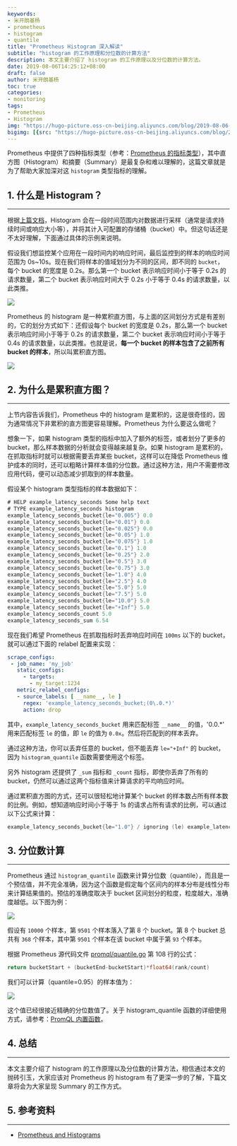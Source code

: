 ```yaml
---
keywords:
- 米开朗基杨
- prometheus
- histogram
- quantile
title: "Prometheus Histogram 深入解读"
subtitle: "histogram 的工作原理和分位数的计算方法"
description: 本文主要介绍了 histogram 的工作原理以及分位数的计算方法。
date: 2019-08-06T14:25:12+08:00
draft: false
author: 米开朗基杨
toc: true
categories:
- monitoring
tags:
- Prometheus
- Histogram
img: "https://hugo-picture.oss-cn-beijing.aliyuncs.com/blog/2019-08-06-1_vHViQvX0Jx-tosNZIHOMhw.jpeg"
bigimg: [{src: "https://hugo-picture.oss-cn-beijing.aliyuncs.com/blog/2019-04-27-080627.jpg"}]
---
```


Prometheus 中提供了四种指标类型（参考：[Prometheus 的指标类型](https://icloudnative.io/prometheus/2-concepts/metric_types.html)），其中直方图（Histogram）和摘要（Summary）是最复杂和难以理解的，这篇文章就是为了帮助大家加深对这 `histogram` 类型指标的理解。

## 1. 什么是 Histogram？

----

根据[上篇文档](https://icloudnative.io/prometheus/2-concepts/metric_types.html)，Histogram 会在一段时间范围内对数据进行采样（通常是请求持续时间或响应大小等），并将其计入可配置的存储桶（bucket）中。但这句话还是不太好理解，下面通过具体的示例来说明。

假设我们想监控某个应用在一段时间内的响应时间，最后监控到的样本的响应时间范围为 0s~10s。现在我们将样本的值域划分为不同的区间，即不同的 `bucket`，每个 bucket 的宽度是 0.2s。那么第一个 bucket 表示响应时间小于等于 0.2s 的请求数量，第二个 bucket 表示响应时间大于 0.2s 小于等于 0.4s 的请求数量，以此类推。

![](https://cdn.jsdelivr.net/gh/yangchuansheng/imghosting6@main/uPic/2019-08-05-074440.jpg)

Prometheus 的 histogram 是一种累积直方图，与上面的区间划分方式是有差别的，它的划分方式如下：还假设每个 bucket 的宽度是 0.2s，那么第一个 bucket 表示响应时间小于等于 0.2s 的请求数量，第二个 bucket 表示响应时间小于等于 0.4s 的请求数量，以此类推。也就是说，**每一个 bucket 的样本包含了之前所有 bucket 的样本**，所以叫累积直方图。

![](https://cdn.jsdelivr.net/gh/yangchuansheng/imghosting6@main/uPic/2019-08-05-075037.jpg)

## 2. 为什么是累积直方图？

----

上节内容告诉我们，Prometheus 中的 histogram 是累积的，这是很奇怪的，因为通常情况下非累积的直方图更容易理解。Prometheus 为什么要这么做呢？

想象一下，如果 histogram 类型的指标中加入了额外的标签，或者划分了更多的 bucket，那么样本数据的分析就会变得越来越复杂。如果 histogram 是累积的，在抓取指标时就可以根据需要丢弃某些 bucket，这样可以在降低 Prometheus 维护成本的同时，还可以粗略计算样本值的分位数。通过这种方法，用户不需要修改应用代码，便可以动态减少抓取到的样本数量。

假设某个 histogram 类型指标的样本数据如下：

```go
# HELP example_latency_seconds Some help text
# TYPE example_latency_seconds histogram
example_latency_seconds_bucket{le="0.005"} 0.0
example_latency_seconds_bucket{le="0.01"} 0.0
example_latency_seconds_bucket{le="0.025"} 0.0
example_latency_seconds_bucket{le="0.05"} 1.0
example_latency_seconds_bucket{le="0.075"} 1.0
example_latency_seconds_bucket{le="0.1"} 1.0
example_latency_seconds_bucket{le="0.25"} 2.0
example_latency_seconds_bucket{le="0.5"} 3.0
example_latency_seconds_bucket{le="0.75"} 3.0
example_latency_seconds_bucket{le="1.0"} 4.0
example_latency_seconds_bucket{le="2.5"} 4.0
example_latency_seconds_bucket{le="5.0"} 5.0
example_latency_seconds_bucket{le="7.5"} 5.0
example_latency_seconds_bucket{le="10.0"} 5.0
example_latency_seconds_bucket{le="+Inf"} 5.0
example_latency_seconds_count 5.0
example_latency_seconds_sum 6.54
```

现在我们希望 Prometheus 在抓取指标时丢弃响应时间在 `100ms` 以下的 bucket，就可以通过下面的 relabel 配置来实现：

```yaml
scrape_configs:
 - job_name: 'my_job'
   static_configs:
     - targets:
       - my_target:1234
   metric_relabel_configs:
   - source_labels: [ __name__, le ]
     regex: 'example_latency_seconds_bucket;(0\.0.*)'
     action: drop
```

其中，`example_latency_seconds_bucket` 用来匹配标签 `__name__` 的值，'0\.0.*' 用来匹配标签 `le` 的值，即 `le` 的值为 `0.0x`。然后将匹配到的样本丢弃。

通过这种方法，你可以丢弃任意的 bucket，但不能丢弃 `le="+Inf"` 的 bucket，因为 `histogram_quantile` 函数需要使用这个标签。

另外 histogram 还提供了 `_sum` 指标和 `_count` 指标，即使你丢弃了所有的 bucket，仍然可以通过这两个指标值来计算请求的平均响应时间。

通过累积直方图的方式，还可以很轻松地计算某个 bucket 的样本数占所有样本数的比例。例如，想知道响应时间小于等于 1s 的请求占所有请求的比例，可以通过以下公式来计算：

```go
example_latency_seconds_bucket{le="1.0"} / ignoring (le) example_latency_seconds_bucket{le="+Inf"}
```

## 3. 分位数计算

----

Prometheus 通过 `histogram_quantile` 函数来计算分位数（quantile），而且是一个预估值，并不完全准确，因为这个函数是假定每个区间内的样本分布是线性分布来计算结果值的。预估的准确度取决于 bucket 区间划分的粒度，粒度越大，准确度越低。以下图为例：

![](https://cdn.jsdelivr.net/gh/yangchuansheng/imghosting6@main/uPic/2019-08-05-111619.jpg)

假设有 `10000` 个样本，第 `9501` 个样本落入了第 8 个 bucket。第 8 个 bucket 总共有 `368` 个样本，其中第 `9501` 个样本在该 bucket 中属于第 `93` 个样本。

根据 Prometheus 源代码文件 [promql/quantile.go](https://github.com/prometheus/prometheus/blob/master/promql/quantile.go#L109) 第 108 行的公式：

```go
return bucketStart + (bucketEnd-bucketStart)*float64(rank/count)
```

我们可以计算（quantile=0.95）的样本值为：

![](https://cdn.jsdelivr.net/gh/yangchuansheng/imghosting6@main/uPic/2019-08-05-112356.png)

这个值已经很接近精确的分位数值了。关于 histogram_quantile 函数的详细使用方式，请参考：[PromQL 内置函数](https://icloudnative.io/prometheus/3-prometheus/functions.html#histogramquantile)。

## 4. 总结

----

本文主要介绍了 histogram 的工作原理以及分位数的计算方法，相信通过本文的抛砖引玉，大家应该对 Prometheus 的 histogram 有了更深一步的了解，下篇文章将会为大家呈现 Summary 的工作方式。

## 5. 参考资料

----

+ [Prometheus and Histograms](http://linuxczar.net/blog/2016/12/31/prometheus-histograms/)
